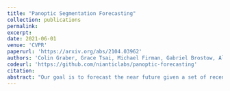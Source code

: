 ```yaml
---
title: "Panoptic Segmentation Forecasting"
collection: publications
permalink:
excerpt:
date: 2021-06-01
venue: 'CVPR'
paperurl: 'https://arxiv.org/abs/2104.03962'
authors: 'Colin Graber, Grace Tsai, Michael Firman, Gabriel Brostow, Alexander Schwing'
codeurl: 'https://github.com/nianticlabs/panoptic-forecasting'
citation:
abstract: "Our goal is to forecast the near future given a set of recent observations. We think this ability to forecast, i.e., to anticipate, is integral for the success of autonomous agents which need not only passively analyze an observation but also must react to it in real-time. Importantly, accurate forecasting hinges upon the chosen scene decomposition. We think that superior forecasting can be achieved by decomposing a dynamic scene into individual 'things' and background 'stuff'. Background 'stuff' largely moves because of camera motion, while foreground 'things' move because of both camera and individual object motion. Following this decomposition, we introduce panoptic segmentation forecasting. Panoptic segmentation forecasting opens up a middle-ground between existing extremes, which either forecast instance trajectories or predict the appearance of future image frames. To address this task we develop a two-component model: one component learns the dynamics of the background stuff by anticipating odometry, the other one anticipates the dynamics of detected things. We establish a leaderboard for this novel task, and validate a state-of-the-art model that outperforms available baselines."
---
```



